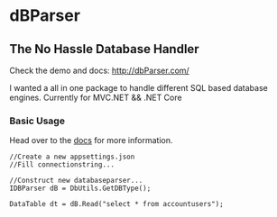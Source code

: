 # dBParser
## The No Hassle Database Handler

Check the demo and docs: http://dbParser.com/

I wanted a all in one package to handle different SQL based database engines. Currently for MVC.NET && .NET Core

### Basic Usage

Head over to the [docs](http://dbParser.com/) for more information.

    //Create a new appsettings.json
    //Fill connectionstring...
    
    //Construct new databaseparser...
    IDBParser dB = DbUtils.GetDBType();
    
    DataTable dt = dB.Read("select * from accountusers");
